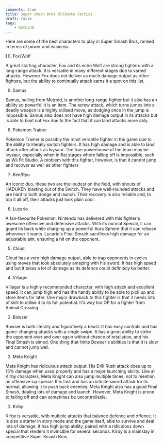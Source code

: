 ```yaml
---
comments: true
title: Super Smash Bros Ultimate Tactics
draft: false
tags:
    - NathanW
---
```


Here are some of the best characters to play in Super Smash Bros, ranked in terms of power and easiness.

10. Fox/Wolf

A great starting character, Fox and its echo Wolf are strong fighters with a long-range attack. it is versatile in many different stages due to varied attacks. However Fox does not deliver as much damage output as other fighters, but the ability to continually attack earns it a spot on this list,

9. Samus

Samus, hailing from Metroid, is another long-range fighter but it also has an ability so powerful it is an item. The screw attack, which turns jumps into a deadly weapon is a highly utilised move, as dodging once in the jump is impossible. Samus also does not have high damage output in its attacks but is able to beat out Fox due to the fact that it can land attacks more ably.

8. Pokemon Trainer

Pokemon Trainer is possibly the most versatile fighter in the game due to the ability to literally switch fighters. It has high damage and is able to land attack after attack as Ivysaur. The true powerhouse of the team may be Ivysaur, especially when in flat stages where falling off is impossible, such as Wii Fit Studio. A problem with this fighter, however, is that it cannot jump and recover as well as other fighters
  
7. Ken/Ryu

An iconic duo, these two are the loudest on the field, with shouts of HADUKEN blasting out of the Switch. They have well-rounded attacks and are hard to both dodge and launch. Their recovery is also reliable and, to top it all off, their attacks just look plain cool.

6. Lucario

A fan-favourite Pokemon, Nintendo has delivered with this fighter's awesome offensive and defensive attacks. With its normal Special, it can guard its back while charging up a powerful Aura Sphere that it can release whenever it wants. Lucario's Final Smash sacrifices high damage for an adjustable aim, ensuring a hit on the opponent.

5. Cloud

Cloud has a very high damage output, able to trap opponents in cycles using moves that look absolutely amazing with his sword. It has high speed and but it takes a lot of damage as its defence could definitely be better.  

4. Villager

Villager is a highly recommended character, with high attack and excellent speed. It can jump high and has the handy ability to be able to pick up and store items for later. One major drawback to this fighter is that it needs lots of skill to utilise it to its full potential. It's way too OP for a fighter from Animal Crossing.

3. Bowser

Bowser is both literally and figuratively a beast. It has easy controls and has game-changing attacks with a single swipe. It has a great ability to strike the opponent over and over again without chance of retaliation, and his Final Smash is aimed. One thing that limits Bowser's abilities is that it is slow and cannot jump well.

2. Meta Knight

Meta Knight has ridiculous attack output. His Drill Rush attack does up to 15% damage when used properly and has a major launching ability. Like all Kirby characters, Meta Knight can also jump multiple times, not to mention an offensive-up special. It is fast and has an infinite sword attack for its normal, allowing it to push back enemies. Meta Knight also has a good Final Smash, dealing lots of damage and launch. However, Meta Knight is prone to falling off and can sometimes be uncontrollable.

1. Kirby

Kirby is versatile, with multiple attacks that balance defence and offence. It is also a starter in story mode and the game itself, able to survive and deal lots of damage. It has high jump ability, paired with a ridiculous down special that renders it invincible for several seconds. Kirby is a mainstay in competitive Super Smash Bros.
